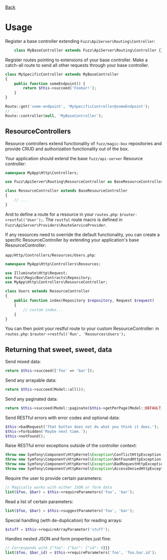 [Back](index.md)

# Usage
Register a base controller extending `Fuzz\ApiServer\Routing\Controller`:

```php
    class MyBaseController extends Fuzz\ApiServer\Routing\Controller {}
```
Register routes pointing to extensions of your base controller. Make a catch-all route to send all other requests through your base controller.

```php
class MySpecificController extends MyBaseController
{
    public function someEndpoint() {
        return $this->succeed('Foobar!');
    }
}

Route::get('some-endpoint', 'MySpecificController@someEndpoint');
// ...
Route::controller(null, 'MyBaseController');
```

## ResourceControllers
Resource controllers extend functionality of `fuzz/magic-box` repositories and provide CRUD and authorization functionality out of the box.

Your application should extend the base `fuzz/api-server` Resource controller:

```php
namespace MyApp\Http\Controllers;

use Fuzz\ApiServer\Routing\ResourceController as BaseResourceController;

class ResourceController extends BaseResourceController
{
	// ...
}

```

And to define a route for a resource in your `routes.php`: `$router->restful('User');`. The `restful` route macro is defined in `Fuzz\ApiServer\Providers\RouteServiceProvider`.


If any resources need to override the default functionality, you can create a specific ResourceController by extending your application's base ResourceController:

`app/Http/Controllers/Resources/Users.php`:

```php
namespace MyApp\Http\Controllers\Resources;

use Illuminate\Http\Request;
use Fuzz\MagicBox\Contracts\Repository;
use MyApp\Http\Controllers\ResourceController;

class Users extends ResourceController
{
	public function index(Repository $repository, Request $request)
	{
		// custom index...
	{
}

```

You can then point your restful route to your custom ResourceController:
 in `routes.php`: `$router->restful('Run', 'Resources\Users');`

## Returning that sweet, sweet, data
Send mixed data:

```php
return $this->succeed(['foo' => 'bar']);
```
Send any arrayable data:

```php
return $this->succeed(Model::all());
```
Send any paginated data:

```php
return $this->succeed(Model::paginate($this->getPerPage(Model::DEFAULT_PER_PAGE)));
```
Send RESTful errors with error codes and optional data:

```php
$this->badRequest('That button does not do what you think it does.');
$this->forbidden('Maybe next time.');
$this->notFound();
```
Raise RESTful error exceptions outside of the controller context:

```php
throw new Symfony\Component\HttpKernel\Exception\ConflictHttpException;
throw new Symfony\Component\HttpKernel\Exception\NotFoundHttpException;
throw new Symfony\Component\HttpKernel\Exception\BadRequestHttpException;
throw new Symfony\Component\HttpKernel\Exception\AccessDeniedHttpException;
```
Require the user to provide certain parameters:

```php
// Magically works with either JSON or form data
list($foo, $bar) = $this->requireParameters('foo', 'bar');
```
Read a list of certain parameters:

```php
list($foo, $bar) = $this->suggestParameters('foo', 'bar');
```
Special handling (with de-duplication) for reading arrays:

```php
$stuff = $this->requireArrayParameter('stuff');
```
Handles nested JSON and form properties just fine:

```php
// Corresponds with {"foo": {"bar": {"id": 9}}}
list($foo, $bar_id) = $this->requireParameters('foo', 'foo.bar.id');
```
